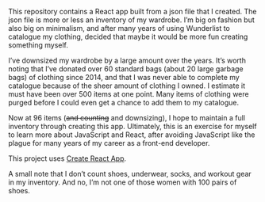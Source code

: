 This repository contains a React app built from a json file that I created. The json file is more or less an inventory of my wardrobe. I’m big on fashion but also big on minimalism, and after many years of using Wunderlist to catalogue my clothing, decided that maybe it would be more fun creating something myself.

I’ve downsized my wardrobe by a large amount over the years. It’s worth noting that I’ve donated over 60 standard bags (about 20 large garbage bags) of clothing since 2014, and that I was never able to complete my catalogue because of the sheer amount of clothing I owned. I estimate it must have been over 500 items at one point. Many items of clothing were purged before I could even get a chance to add them to my catalogue.

Now at 96 items (~~and counting~~ and downsizing), I hope to maintain a full inventory through creating this app. Ultimately, this is an exercise for myself to learn more about JavaScript and React, after avoiding JavaScript like the plague for many years of my career as a front-end developer.

This project uses [Create React App](https://github.com/facebookincubator/create-react-app).

A small note that I don’t count shoes, underwear, socks, and workout gear in my inventory. And no, I’m not one of those women with 100 pairs of shoes.